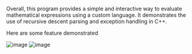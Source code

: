 Overall, this program provides a simple and interactive way to evaluate mathematical expressions using a custom language. 
It demonstrates the use of recursive descent parsing and exception handling in C++.

Here are some feature demonstrated

![image](https://github.com/user-attachments/assets/c3d90f8d-65b9-470a-a46d-28a48db34d72)
![image](https://github.com/user-attachments/assets/b6b31894-6a8f-45b9-afcb-d0bfc78cefb9)
